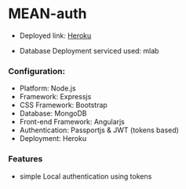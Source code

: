 # MEAN-auth

- Deployed link: [Heroku]()

- Database Deployment serviced used: mlab

### Configuration:

- Platform: Node.js
- Framework: Expressjs
- CSS Framework: Bootstrap
- Database: MongoDB
- Front-end Framework: Angularjs
- Authentication: Passportjs & JWT (tokens based)
- Deployment: Heroku

### Features
- simple Local authentication using tokens